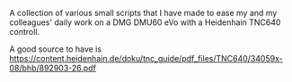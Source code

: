 A collection of various small scripts that I have made to ease my and my colleagues' daily work on a DMG DMU60 eVo with a Heidenhain TNC640 controll.

A good source to have is https://content.heidenhain.de/doku/tnc_guide/pdf_files/TNC640/34059x-08/bhb/892903-26.pdf 